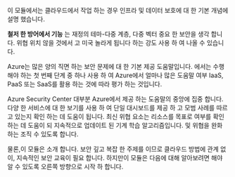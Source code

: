 이 모듈에서는 클라우드에서 작업 하는 경우 인프라 및 데이터 보호에 대 한 기본 개념에 설명 했습니다.

**철저 한 방어에서 기능** 는 재정의 테마-다중 계층, 다중 벡터 중요 한 보안을 생각 합니다. 위협 위치 않을 것에서 고 미국 놀라게 됩니다 하는 강도 사용 하 여 나올 수 있습니다.

Azure는 많은 양의 직면 하는 보안 문제에 대 한 기본 제공 도움말입니다. 에서는 수행 해야 하는 첫 번째 단계 중 하나 사용 하 여 Azure에서 얼마나 많은 도움말 여부 IaaS, PaaS 또는 SaaS를 활용 하는 것에 따라 평가 하는 것입니다.

Azure Security Center 대부분 Azure에서 제공 하는 도움말의 중앙에 집중 합니다. 다양 한 서비스에 대 한 보기를 사용 하 여 단일 대시보드를 제공 하 고 모범 사례를 따르고 있는지 확인 하는 데 도움이 됩니다. 최신 위협 요소는 리소스를 목표로 여부를 확인 하는 데 도움이 되 지속적으로 업데이트 된 기계 학습 알고리즘입니다. 및 위협을 완화 하는 조직 수 있도록 합니다.

물론,이 모듈은 소개 합니다. 보안 깊고 복잡 한 주제를 이므로 클라우드 방법에 관계 없이, 지속적인 보안 교육이 필요 합니다. 하지만이 모듈은 다음에 대해 알아보려면 해야 알 수 있도록 오른쪽 방향으로 시작 하 합니다.
